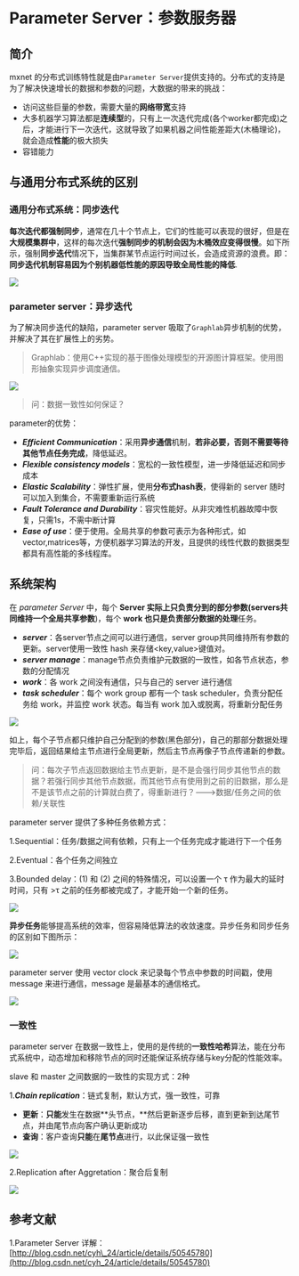 # Parameter Server：参数服务器

## 简介

mxnet 的分布式训练特性就是由`Parameter Server`提供支持的。分布式的支持是为了解决快速增长的数据和参数的问题，大数据的带来的挑战：

* 访问这些巨量的参数，需要大量的**网络带宽**支持
* 大多机器学习算法都是**连续型**的，只有上一次迭代完成\(各个worker都完成\)之后，才能进行下一次迭代，这就导致了如果机器之间性能差距大\(木桶理论\)，就会造成**性能**的极大损失
* 容错能力

## 与通用分布式系统的区别

### 通用分布式系统：同步迭代

**每次迭代都强制同步**，通常在几十个节点上，它们的性能可以表现的很好，但是在**大规模集群中**，这样的每次迭代**强制同步的机制会因为木桶效应变得很慢**。如下所示，强制**同步迭代**情况下，当集群某节点运行时间过长，会造成资源的浪费。即：**同步迭代机制容易因为个别机器低性能的原因导致全局性能的降低**.

![](asset/blog-synchronous.gif)

### parameter server：异步迭代

为了解决同步迭代的缺陷，parameter server 吸取了`Graphlab`异步机制的优势，并解决了其在扩展性上的劣势。

> Graphlab：使用C++实现的基于图像处理模型的开源图计算框架。使用图形抽象实现异步调度通信。

![](asset/mxnet_异步迭代.png)

> 问：数据一致性如何保证？

parameter的优势：

* _**Efficient Communication**_：采用**异步通信**机制，**若非必要，否则不需要等待其他节点任务完成**，降低延迟。
* _**Flexible consistency models**_：宽松的一致性模型，进一步降低延迟和同步成本
* _**Elastic Scalability**_：弹性扩展，使用**分布式hash表**，使得新的 server 随时可以加入到集合，不需要重新运行系统
* _**Fault Tolerance and Durability**_：容灾性能好。从非灾难性机器故障中恢复，只需1s，不需中断计算
* _**Ease of use**_：便于使用。全局共享的参数可表示为各种形式，如vector,matrices等，方便机器学习算法的开发，且提供的线性代数的数据类型都具有高性能的多线程库。

## 系统架构

在 _parameter Server_ 中，每个 **Server **实际上只负责分到的**部分参数\(servers共同维持一个全局共享参数**\)，每个 **work **也只是负责**部分数据的处理**任务。

* _**server**_：各server节点之间可以进行通信，server group共同维持所有参数的更新。server使用一致性 hash 来存储&lt;key,value&gt;键值对。
* _**server manage**_：manage节点负责维护元数据的一致性，如各节点状态，参数的分配情况
* _**work**_：各 work 之间没有通信，只与自己的 server 进行通信
* _**task scheduler**_：每个 work group 都有一个 task scheduler，负责分配任务给 work，并监控 work 状态。每当有 work 加入或脱离，将重新分配任务

![](asset/mxnet_ps_arch.gif)

如上，每个子节点都只维护自己分配到的参数\(黑色部分\)，自己的那部分数据处理完毕后，返回结果给主节点进行全局更新，然后主节点再像子节点传递新的参数。

> 问：每次子节点返回数据给主节点更新，是不是会强行同步其他节点的数据？若强行同步其他节点数据，而其他节点有使用到之前的旧数据，那么是不是该节点之前的计算就白费了，得重新进行？---&gt;数据/任务之间的依赖/关联性

parameter server 提供了多种任务依赖方式：

1.Sequential：任务/数据之间有依赖，只有上一个任务完成才能进行下一个任务

2.Eventual：各个任务之间独立

3.Bounded delay：\(1\) 和 \(2\) 之间的特殊情况，可以设置一个 τ 作为最大的延时时间，只有 &gt;τ 之前的任务都被完成了，才能开始一个新的任务。

![](asset/mxnet_task_dep.png)

**异步任务**能够提高系统的效率，但容易降低算法的收敛速度。异步任务和同步任务的区别如下图所示：

![](asset/mxnet_sync_async.png)

parameter server 使用 vector clock 来记录每个节点中参数的时间戳，使用 message 来进行通信，message 是最基本的通信格式。

![](asset/mxnet_ps_msg.png)

### 一致性

parameter server 在数据一致性上，使用的是传统的**一致性哈希**算法，能在分布式系统中，动态增加和移除节点的同时还能保证系统存储与key分配的性能效率。

slave 和 master 之间数据的一致性的实现方式：2种

1._**Chain replication**_：链式复制，默认方式，强一致性，可靠

* **更新**：**只能**发生在数据**头节点，**然后更新逐步后移，直到更新到达尾节点，并由尾节点向客户确认更新成功
* **查询**：客户查询**只能**在**尾节点**进行，以此保证强一致性

![](asset/mxnet_chain_rep.png)

2.Replication after Aggretation：聚合后复制

![](asset/mxnet_ag_rep.png)

## 参考文献
1.Parameter Server 详解：[http://blog.csdn.net/cyh\_24/article/details/50545780](http://blog.csdn.net/cyh_24/article/details/50545780)
